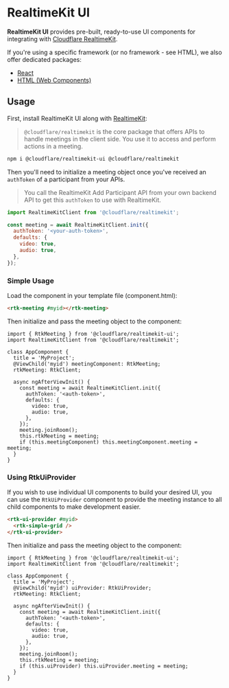 # RealtimeKit UI

**RealtimeKit UI** provides pre-built, ready-to-use UI components for integrating with [Cloudflare RealtimeKit](https://npmjs.com/package/@cloudflare/realtimekit).

If you're using a specific framework (or no framework - see HTML), we also offer dedicated packages:

- [React](https://npmjs.com/package/@cloudflare/realtimekit-react-ui)
- [HTML (Web Components)](https://npmjs.com/package/@cloudflare/realtimekit-ui)

## Usage

First, install RealtimeKit UI along with [RealtimeKit](https://npmjs.com/package/@cloudflare/realtimekit):

> `@cloudflare/realtimekit` is the core package that offers APIs to handle meetings in the client side.
> You use it to access and perform actions in a meeting.

```sh
npm i @cloudflare/realtimekit-ui @cloudflare/realtimekit
```

Then you'll need to initialize a meeting object once you've received an `authToken` of a participant from your APIs.

> You call the RealtimeKit Add Participant API from your own backend API to get this `authToken`
> to use with RealtimeKit.

```js
import RealtimeKitClient from '@cloudflare/realtimekit';

const meeting = await RealtimeKitClient.init({
  authToken: '<your-auth-token>',
  defaults: {
    video: true,
    audio: true,
  },
});
```

### Simple Usage

Load the component in your template file (component.html):

```html
<rtk-meeting #myid></rtk-meeting>
```

Then initialize and pass the meeting object to the component:

```tsx
import { RtkMeeting } from '@cloudflare/realtimekit-ui';
import RealtimeKitClient from '@cloudflare/realtimekit';

class AppComponent {
  title = 'MyProject';
  @ViewChild('myid') meetingComponent: RtkMeeting;
  rtkMeeting: RtkClient;

  async ngAfterViewInit() {
    const meeting = await RealtimeKitClient.init({
      authToken: '<auth-token>',
      defaults: {
        video: true,
        audio: true,
      },
    });
    meeting.joinRoom();
    this.rtkMeeting = meeting;
    if (this.meetingComponent) this.meetingComponent.meeting = meeting;
  }
}
```

### Using RtkUiProvider

If you wish to use individual UI components to build your desired UI, you can use the `RtkUiProvider` component to provide the meeting instance to all child components to make development easier.

```html
<rtk-ui-provider #myid>
  <rtk-simple-grid />
</rtk-ui-provider>
```

Then initialize and pass the meeting object to the component:

```tsx
import { RtkMeeting } from '@cloudflare/realtimekit-ui';
import RealtimeKitClient from '@cloudflare/realtimekit';

class AppComponent {
  title = 'MyProject';
  @ViewChild('myid') uiProvider: RtkUiProvider;
  rtkMeeting: RtkClient;

  async ngAfterViewInit() {
    const meeting = await RealtimeKitClient.init({
      authToken: '<auth-token>',
      defaults: {
        video: true,
        audio: true,
      },
    });
    meeting.joinRoom();
    this.rtkMeeting = meeting;
    if (this.uiProvider) this.uiProvider.meeting = meeting;
  }
}
```
